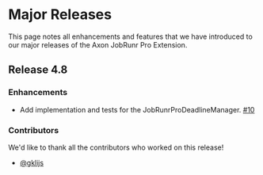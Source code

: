 # Major Releases

This page notes all enhancements and features that we have introduced to our major releases of the Axon JobRunr Pro Extension.

## Release 4.8

### Enhancements

- Add implementation and tests for the JobRunrProDeadlineManager. [#10](https://github.com/AxonFramework/extension-jobrunrpro/pull/10)

### Contributors

We'd like to thank all the contributors who worked on this release!

- [@gklijs](https://github.com/gklijs)